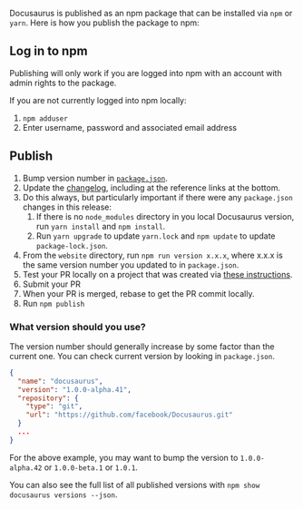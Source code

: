 Docusaurus is published as an npm package that can be installed via `npm` or `yarn`. Here is how you publish the package to npm:

## Log in to npm

Publishing will only work if you are logged into npm with an account with admin rights to the package.

If you are not currently logged into npm locally:

1. `npm adduser`
1. Enter username, password and associated email address

## Publish

1. Bump version number in [`package.json`](https://github.com/facebook/Docusaurus/blob/master/package.json).
1. Update the [changelog](https://github.com/facebook/Docusaurus/blob/master/CHANGELOG.md), including at the reference links at the bottom.
1. Do this always, but particularly important if there were any `package.json` changes in this release:
    1. If there is no `node_modules` directory in you local Docusaurus version, run `yarn install` and `npm install`.
    1. Run `yarn upgrade` to update `yarn.lock` and `npm update` to update `package-lock.json`.
1. From the `website` directory, run `npm run version x.x.x`, where x.x.x is the same version number you updated to in `package.json`.
1. Test your PR locally on a project that was created via [these instructions](https://github.com/facebook/Docusaurus/blob/master/admin/local-third-party-project-testing.md).
1. Submit your PR
1. When your PR is merged, rebase to get the PR commit locally.
1. Run `npm publish`

### What version should you use?

The version number should generally increase by some factor than the current one. You can check current version by looking in `package.json`.

```json
{
  "name": "docusaurus",
  "version": "1.0.0-alpha.41",
  "repository": {
    "type": "git",
    "url": "https://github.com/facebook/Docusaurus.git"
  }
  ...
}
```

For the above example, you may want to bump the version to `1.0.0-alpha.42` or `1.0.0-beta.1` or `1.0.1`.

You can also see the full list of all published versions with `npm show docusaurus versions --json`.
